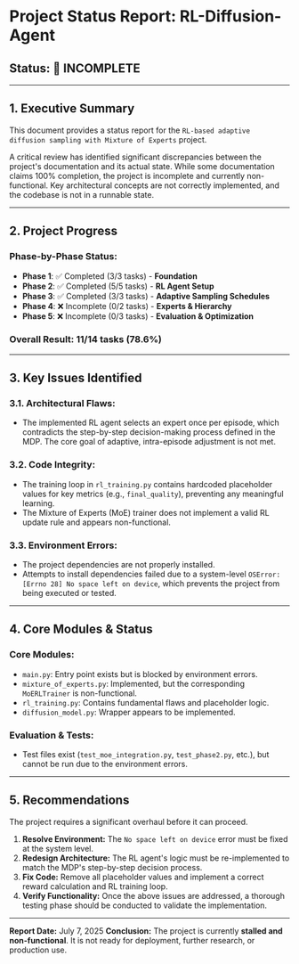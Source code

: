 # Project Status Report: RL-Diffusion-Agent

## **Status: 🚧 INCOMPLETE**

---

## **1. Executive Summary**

This document provides a status report for the `RL-based adaptive diffusion sampling with Mixture of Experts` project. 

A critical review has identified significant discrepancies between the project's documentation and its actual state. While some documentation claims 100% completion, the project is incomplete and currently non-functional. Key architectural concepts are not correctly implemented, and the codebase is not in a runnable state.

---

## **2. Project Progress**

### **Phase-by-Phase Status:**
- **Phase 1**: ✅ Completed (3/3 tasks) - **Foundation**
- **Phase 2**: ✅ Completed (5/5 tasks) - **RL Agent Setup**
- **Phase 3**: ✅ Completed (3/3 tasks) - **Adaptive Sampling Schedules**
- **Phase 4**: ❌ Incomplete (0/2 tasks) - **Experts & Hierarchy**
- **Phase 5**: ❌ Incomplete (0/3 tasks) - **Evaluation & Optimization**

### **Overall Result: 11/14 tasks (78.6%)**

---

## **3. Key Issues Identified**

### **3.1. Architectural Flaws:**
- The implemented RL agent selects an expert once per episode, which contradicts the step-by-step decision-making process defined in the MDP. The core goal of adaptive, intra-episode adjustment is not met.

### **3.2. Code Integrity:**
- The training loop in `rl_training.py` contains hardcoded placeholder values for key metrics (e.g., `final_quality`), preventing any meaningful learning.
- The Mixture of Experts (MoE) trainer does not implement a valid RL update rule and appears non-functional.

### **3.3. Environment Errors:**
- The project dependencies are not properly installed.
- Attempts to install dependencies failed due to a system-level `OSError: [Errno 28] No space left on device`, which prevents the project from being executed or tested.

---

## **4. Core Modules & Status**

### **Core Modules:**
- `main.py`: Entry point exists but is blocked by environment errors.
- `mixture_of_experts.py`: Implemented, but the corresponding `MoERLTrainer` is non-functional.
- `rl_training.py`: Contains fundamental flaws and placeholder logic.
- `diffusion_model.py`: Wrapper appears to be implemented.

### **Evaluation & Tests:**
- Test files exist (`test_moe_integration.py`, `test_phase2.py`, etc.), but cannot be run due to the environment errors.

---

## **5. Recommendations**

The project requires a significant overhaul before it can proceed.

1.  **Resolve Environment:** The `No space left on device` error must be fixed at the system level.
2.  **Redesign Architecture:** The RL agent's logic must be re-implemented to match the MDP's step-by-step decision process.
3.  **Fix Code:** Remove all placeholder values and implement a correct reward calculation and RL training loop.
4.  **Verify Functionality:** Once the above issues are addressed, a thorough testing phase should be conducted to validate the implementation.

---

**Report Date:** July 7, 2025
**Conclusion:** The project is currently **stalled and non-functional**. It is not ready for deployment, further research, or production use.